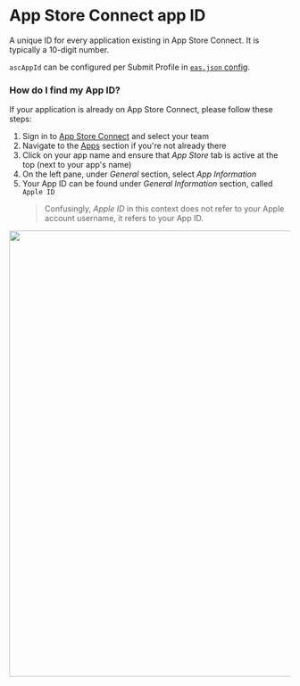 # App Store Connect app ID

A unique ID for every application existing in App Store Connect. It is typically a 10-digit number.

`ascAppId` can be configured per Submit Profile in [`eas.json` config](https://docs.expo.dev/submit/eas-json/#ios-specific-options).

### How do I find my App ID?

If your application is already on App Store Connect, please follow these steps:
1. Sign in to [App Store Connect](https://appstoreconnect.apple.com/) and select your team
2. Navigate to the [Apps](https://appstoreconnect.apple.com/apps) section if you're not already there
3. Click on your app name and ensure that _App Store_ tab is active at the top (next to your app's name)
4. On the left pane, under _General_ section, select _App Information_
5. Your App ID can be found under _General Information_ section, called `Apple ID`
   > Confusingly, _Apple ID_ in this context does not refer to your Apple account username, it refers to your App ID.

[<img src="./assets/asc-app-id/finding-app-id.png" width="800" />](./assets/asc-app-id/finding-app-id.png)

